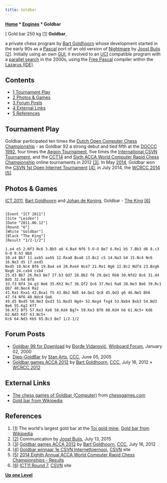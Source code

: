 ```yaml
---
title: Goldbar
---
```

**[Home](Home "Home") * [Engines](Engines "Engines") * Goldbar**

\[ Gold bar 250 kg <a id="cite-note-1" href="#cite-ref-1">[1]</a>
**Goldbar**,

a private chess program by [Bart Goldhoorn](Bart_Goldhoorn "Bart Goldhoorn") whose development started in the early 90s as a [Pascal](Pascal "Pascal") port of an old version of [Nightmare](Nightmare_NL "Nightmare NL") by [Joost Buijs](Joost_Buijs "Joost Buijs") <a id="cite-note-2" href="#cite-ref-2">[2]</a>.
Initially using an own [GUI](GUI "GUI"), it evolved to an [UCI](UCI "UCI") compatible program with a [parallel search](Parallel_Search "Parallel Search") in the 2000s, using the [Free Pascal](https://en.wikipedia.org/wiki/Free_Pascal) compiler within the [Lazarus (IDE)](https://en.wikipedia.org/wiki/Lazarus_%28IDE%29).

## Contents

- [1 Tournament Play](#tournament-play)
- [2 Photos & Games](#photos-.26-games)
- [3 Forum Posts](#forum-posts)
- [4 External Links](#external-links)
- [5 References](#references)

## Tournament Play

Goldbar participated ten times the [Dutch Open Computer Chess Championship](Dutch_Open_Computer_Chess_Championship "Dutch Open Computer Chess Championship") - as Goldbar 92 a strong debut and tied fifth at the [DOCCC 1992](DOCCC_1992 "DOCCC 1992"),
four times the [Aegon Tournament](Aegon_Tournaments "Aegon Tournaments"), five times the [International CSVN Tournament](International_CSVN_Tournament "International CSVN Tournament"), and the [CCT14](CCT14 "CCT14") and [Sixth ACCA World Computer Rapid Chess Championship](WCRCC_2012 "WCRCC 2012") online tournaments in 2012 <a id="cite-note-3" href="#cite-ref-3">[3]</a>.
In May [2014](Timeline#2014 "Timeline"), Goldbar won the [CSVN 1st Open Internet Tournament](index.php?title=1st_CSVN_OIT&action=edit&redlink=1 "1st CSVN OIT (page does not exist)") <a id="cite-note-4" href="#cite-ref-4">[4]</a>, in July 2014, the [WCRCC 2014](WCRCC_2014 "WCRCC 2014") <a id="cite-note-5" href="#cite-ref-5">[5]</a>.

## Photos & Games

[](http://www.csvn.nl/index.php?option=com_content&view=article&id=508%3Aict11-round-7&catid=51%3Atoernooien&Itemid=28&lang=en)
[ICT 2011](ICT_2011 "ICT 2011"), [Bart Goldhoorn](Bart_Goldhoorn "Bart Goldhoorn") and [Johan de Koning](Johan_de_Koning "Johan de Koning"), Goldbar - [The King](The_King "The King") <a id="cite-note-6" href="#cite-ref-6">[6]</a>

```

[Event "ICT 2011"]
[Site "Leiden"]
[Date "2011.06.12"]
[Round "6"]
[White "Goldbar"]
[Black "The King"]
[Result "1/2-1/2"]

1.e4 e5 2.Nf3 Nc6 3.Bb5 a6 4.Ba4 Nf6 5.O-O Be7 6.Re1 b5 7.Bb3 d6 8.c3 O-O 9.h3 Nb8 
10.a4 Bb7 11.axb5 axb5 12.Rxa8 Bxa8 13.Bc2 c5 14.Na3 b4 15.Nc4 Nc6 16.Ne3 d5 17.exd5 
Nxd5 18.Nc4 Bf6 19.Ba4 e4 20.Rxe4 Nce7 21.Re1 Ng6 22.Bc2 Ndf4 23.Bxg6 Nxg6 24.cxb4 cxb4 
25.d3 Bb7 26.Re3 Be7 27.b3 Qd7 28.Bb2 f6 29.Qe1 Rb8 30.Nfd2 Bc6 31.d4 Bd5 32.h4 Bf8 
33.f3 Nf4 34.g3 Ne6 35.Kh2 Nc7 36.Qf2 Qc6 37.Re1 Ra8 38.Ne3 Be6 39.Rc1 Qb7 40.Nec4 Ra2 
41.Ra1 Rxa1 42.Bxa1 f5 43.Bb2 Nd5 44.Qe2 Qc8 45.Qd3 g6 46.Ne5 Bh6 47.f4 Nf6 48.Ndc4 Qa6 
49.d5 Bxd5 50.Ne3 Qxd3 51.Nxd3 Ng4+ 52.Nxg4 fxg4 53.Nxb4 Bxb3 54.Nd3 Be6 55.Kg2 Kf7 
56.Kf2 Bf5 57.Ke3 Ke6 58.Kd4 Bg7+ 59.Ke3 Bf8 60.Kd4 h6 61.Nc5+ Kd6 62.Nd3 Kd7 63.Nc5+ 
Kc6 64.Nd3 Kb5 65.Bc3 Be7 1/2-1/2

```

## Forum Posts

- [Goldbar 99 for Download](http://www.open-aurec.com/wbforum/viewtopic.php?f=18&t=30690) by [Đorđe Vidanović](%C4%90or%C4%91e_Vidanovi%C4%87 "Đorđe Vidanović"), [Winboard Forum](Computer_Chess_Forums "Computer Chess Forums"), January 02, 2000
- [Diep-GoldBar](https://www.stmintz.com/ccc/index.php?id=429862) by [Stan Arts](Stan_Arts "Stan Arts"), [CCC](CCC "CCC"), June 05, 2005
- [Goldbar games ACCA 2012](http://www.talkchess.com/forum/viewtopic.php?t=44459) by [Bart Goldhoorn](Bart_Goldhoorn "Bart Goldhoorn"), [CCC](CCC "CCC"), July 16, 2012 » [WCRCC 2012](WCRCC_2012 "WCRCC 2012")

## External Links

- [The chess games of Goldbar (Computer)](http://www.chessgames.com/perl/chessplayer?pid=70672) from [chessgames.com](http://www.chessgames.com/index.html)
- [Gold bar from Wikipedia](https://en.wikipedia.org/wiki/Gold_bar)

## References

1. <a id="cite-ref-1" href="#cite-note-1">[1]</a> The world's largest gold bar at the [Toi gold mine](https://en.wikipedia.org/wiki/Toi_gold_mine), [Gold bar from Wikipedia](https://en.wikipedia.org/wiki/Gold_bar)
1. <a id="cite-ref-2" href="#cite-note-2">[2]</a> Communication by [Joost Buijs](Joost_Buijs "Joost Buijs"), July 13, 2015
1. <a id="cite-ref-3" href="#cite-note-3">[3]</a> [Goldbar games ACCA 2012](http://www.talkchess.com/forum/viewtopic.php?t=44459) by [Bart Goldhoorn](Bart_Goldhoorn "Bart Goldhoorn"), [CCC](CCC "CCC"), July 16, 2012
1. <a id="cite-ref-4" href="#cite-note-4">[4]</a> [Goldbar winnaar 1e CSVN Internettoernooi](https://www.csvn.nl/index.php/nieuws/51-toernooien/638-goldbar-winnaar-1e-csvn-internettoernooi), [CSVN](CSVN "CSVN") site
1. <a id="cite-ref-5" href="#cite-note-5">[5]</a> [2014 Eighth Annual ACCA World Computer Rapid Chess Championships - Results](http://aigames.net/ACCA/ACCAWCRCC/2014ACCAWCRCC/WCRCCResults.html)
1. <a id="cite-ref-6" href="#cite-note-6">[6]</a> [ICT11 Round 7](http://www.csvn.nl/index.php?option=com_content&view=article&id=508%3Aict11-round-7&catid=51%3Atoernooien&Itemid=28&lang=en), [CSVN](CSVN "CSVN") site

**[Up one Level](Engines "Engines")**

